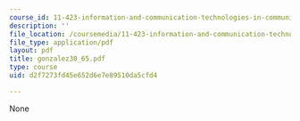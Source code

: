 ```yaml
---
course_id: 11-423-information-and-communication-technologies-in-community-development-spring-2004
description: ''
file_location: /coursemedia/11-423-information-and-communication-technologies-in-community-development-spring-2004/d2f7273fd45e652d6e7e89510da5cfd4_gonzalez30_65.pdf
file_type: application/pdf
layout: pdf
title: gonzalez30_65.pdf
type: course
uid: d2f7273fd45e652d6e7e89510da5cfd4

---
```

None